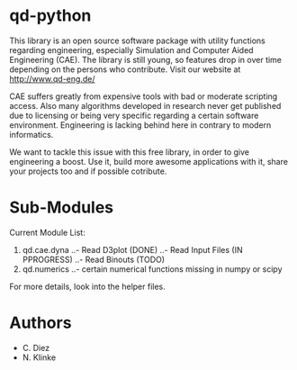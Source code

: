 

# qd-python

This library is an open source software package with utility functions regarding
engineering, especially Simulation and Computer Aided Engineering (CAE).
The library is still young, so features drop in over time depending on the
persons who contribute. Visit our website at http://www.qd-eng.de/

CAE suffers greatly from expensive tools with bad or moderate scripting access.
Also many algorithms developed in research never get published due to licensing
or being very specific regarding a certain software environment. Engineering is
lacking behind here in contrary to modern informatics.

We want to tackle this issue with this free library, in order to give engineering
a boost. Use it, build more awesome applications with it, share your projects
too and if possible cotribute.

# Sub-Modules

Current Module List:
1. qd.cae.dyna
..- Read D3plot (DONE)
..- Read Input Files (IN PPROGRESS)
..- Read Binouts (TODO)
2. qd.numerics
..- certain numerical functions missing in numpy or scipy

For more details, look into the helper files.

# Authors

- C. Diez
- N. Klinke
